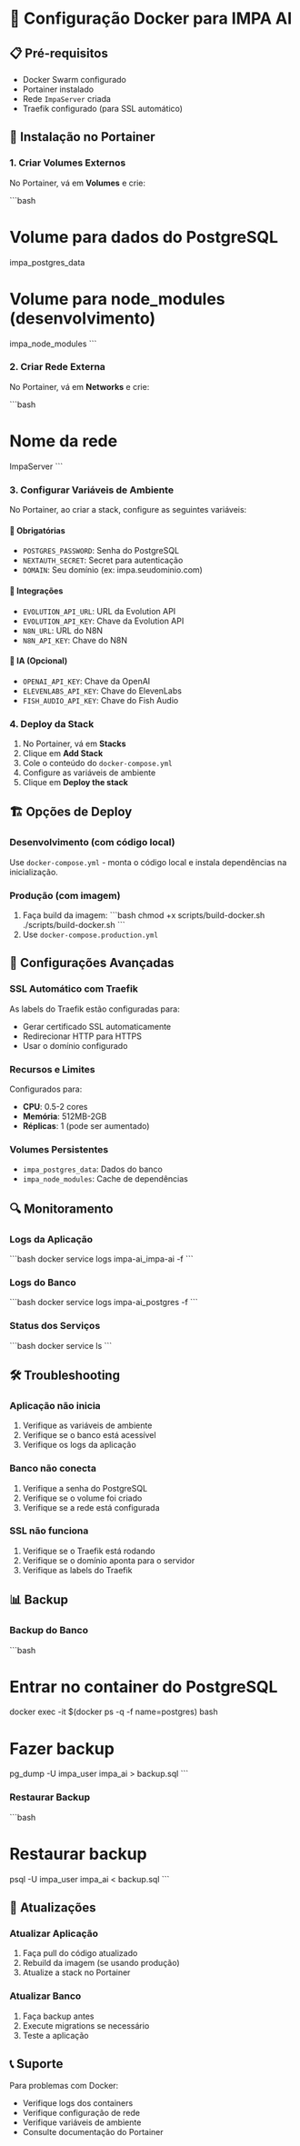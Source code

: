 # 🐳 Configuração Docker para IMPA AI

## 📋 Pré-requisitos

- Docker Swarm configurado
- Portainer instalado
- Rede `ImpaServer` criada
- Traefik configurado (para SSL automático)

## 🚀 Instalação no Portainer

### 1. Criar Volumes Externos

No Portainer, vá em **Volumes** e crie:

\`\`\`bash
# Volume para dados do PostgreSQL
impa_postgres_data

# Volume para node_modules (desenvolvimento)
impa_node_modules
\`\`\`

### 2. Criar Rede Externa

No Portainer, vá em **Networks** e crie:

\`\`\`bash
# Nome da rede
ImpaServer
\`\`\`

### 3. Configurar Variáveis de Ambiente

No Portainer, ao criar a stack, configure as seguintes variáveis:

#### 🔐 Obrigatórias
- `POSTGRES_PASSWORD`: Senha do PostgreSQL
- `NEXTAUTH_SECRET`: Secret para autenticação
- `DOMAIN`: Seu domínio (ex: impa.seudominio.com)

#### 🔗 Integrações
- `EVOLUTION_API_URL`: URL da Evolution API
- `EVOLUTION_API_KEY`: Chave da Evolution API
- `N8N_URL`: URL do N8N
- `N8N_API_KEY`: Chave do N8N

#### 🤖 IA (Opcional)
- `OPENAI_API_KEY`: Chave da OpenAI
- `ELEVENLABS_API_KEY`: Chave do ElevenLabs
- `FISH_AUDIO_API_KEY`: Chave do Fish Audio

### 4. Deploy da Stack

1. No Portainer, vá em **Stacks**
2. Clique em **Add Stack**
3. Cole o conteúdo do `docker-compose.yml`
4. Configure as variáveis de ambiente
5. Clique em **Deploy the stack**

## 🏗️ Opções de Deploy

### Desenvolvimento (com código local)
Use `docker-compose.yml` - monta o código local e instala dependências na inicialização.

### Produção (com imagem)
1. Faça build da imagem:
   \`\`\`bash
   chmod +x scripts/build-docker.sh
   ./scripts/build-docker.sh
   \`\`\`
2. Use `docker-compose.production.yml`

## 🔧 Configurações Avançadas

### SSL Automático com Traefik

As labels do Traefik estão configuradas para:
- Gerar certificado SSL automaticamente
- Redirecionar HTTP para HTTPS
- Usar o domínio configurado

### Recursos e Limites

Configurados para:
- **CPU**: 0.5-2 cores
- **Memória**: 512MB-2GB
- **Réplicas**: 1 (pode ser aumentado)

### Volumes Persistentes

- `impa_postgres_data`: Dados do banco
- `impa_node_modules`: Cache de dependências

## 🔍 Monitoramento

### Logs da Aplicação
\`\`\`bash
docker service logs impa-ai_impa-ai -f
\`\`\`

### Logs do Banco
\`\`\`bash
docker service logs impa-ai_postgres -f
\`\`\`

### Status dos Serviços
\`\`\`bash
docker service ls
\`\`\`

## 🛠️ Troubleshooting

### Aplicação não inicia
1. Verifique as variáveis de ambiente
2. Verifique se o banco está acessível
3. Verifique os logs da aplicação

### Banco não conecta
1. Verifique a senha do PostgreSQL
2. Verifique se o volume foi criado
3. Verifique se a rede está configurada

### SSL não funciona
1. Verifique se o Traefik está rodando
2. Verifique se o domínio aponta para o servidor
3. Verifique as labels do Traefik

## 📊 Backup

### Backup do Banco
\`\`\`bash
# Entrar no container do PostgreSQL
docker exec -it $(docker ps -q -f name=postgres) bash

# Fazer backup
pg_dump -U impa_user impa_ai > backup.sql
\`\`\`

### Restaurar Backup
\`\`\`bash
# Restaurar backup
psql -U impa_user impa_ai < backup.sql
\`\`\`

## 🔄 Atualizações

### Atualizar Aplicação
1. Faça pull do código atualizado
2. Rebuild da imagem (se usando produção)
3. Atualize a stack no Portainer

### Atualizar Banco
1. Faça backup antes
2. Execute migrations se necessário
3. Teste a aplicação

## 📞 Suporte

Para problemas com Docker:
- Verifique logs dos containers
- Verifique configuração de rede
- Verifique variáveis de ambiente
- Consulte documentação do Portainer
